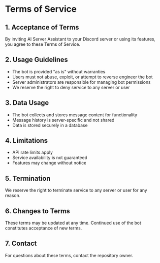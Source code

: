 # Terms of Service

## 1. Acceptance of Terms

By inviting AI Server Assistant to your Discord server or using its features, you agree to these Terms of Service.

## 2. Usage Guidelines

- The bot is provided "as is" without warranties
- Users must not abuse, exploit, or attempt to reverse engineer the bot
- Server administrators are responsible for managing bot permissions
- We reserve the right to deny service to any server or user

## 3. Data Usage

- The bot collects and stores message content for functionality
- Message history is server-specific and not shared
- Data is stored securely in a database

## 4. Limitations

- API rate limits apply
- Service availability is not guaranteed
- Features may change without notice

## 5. Termination

We reserve the right to terminate service to any server or user for any reason.

## 6. Changes to Terms

These terms may be updated at any time. Continued use of the bot constitutes acceptance of new terms.

## 7. Contact

For questions about these terms, contact the repository owner. 
